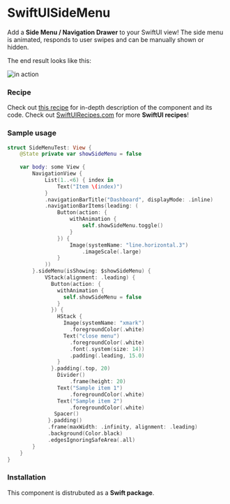 # SwiftUISideMenu

Add a **Side Menu / Navigation Drawer** to your SwiftUI view! The side menu is animated, responds to user swipes and can be manually shown or hidden.

The end result looks like this:

![in action](https://swiftuirecipes.com/user/pages/01.blog/side-menu-in-swiftui/gif-test.gif)

### Recipe

Check out [this recipe](https://swiftuirecipes.com/blog/side-menu-in-swiftui) for in-depth description of the component and its code. Check out [SwiftUIRecipes.com](https://swiftuirecipes.com) for more **SwiftUI recipes**!

### Sample usage

```swift
struct SideMenuTest: View {
    @State private var showSideMenu = false
    
    var body: some View {
        NavigationView {
            List(1..<6) { index in
                Text("Item \(index)")
            }
            .navigationBarTitle("Dashboard", displayMode: .inline)
            .navigationBarItems(leading: (
                Button(action: {
                    withAnimation {
                        self.showSideMenu.toggle()
                    }
                }) {
                    Image(systemName: "line.horizontal.3")
                        .imageScale(.large)
                }
            ))
        }.sideMenu(isShowing: $showSideMenu) {
            VStack(alignment: .leading) {
              Button(action: {
                withAnimation {
                  self.showSideMenu = false
                }
              }) {
                HStack {
                  Image(systemName: "xmark")
                    .foregroundColor(.white)
                  Text("close menu")
                    .foregroundColor(.white)
                    .font(.system(size: 14))
                    .padding(.leading, 15.0)
                }
              }.padding(.top, 20)
                Divider()
                    .frame(height: 20)
                Text("Sample item 1")
                    .foregroundColor(.white)
                Text("Sample item 2")
                    .foregroundColor(.white)
               Spacer()
             }.padding()
             .frame(maxWidth: .infinity, alignment: .leading)
             .background(Color.black)
             .edgesIgnoringSafeArea(.all)
        }
    }
}
```

### Installation

This component is distrubuted as a **Swift package**. 

